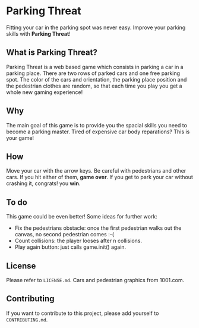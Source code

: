 # Parking Threat
Fitting your car in the parking spot was never easy. Improve your parking skills with **Parking Threat**! 


## What is Parking Threat?
Parking Threat is a web based game which consists in parking a car in a parking place. There are two rows of parked cars and one free parking spot. The color of the cars and orientation, the parking place position and the pedestrian clothes are random, so that each time you play you get a whole new gaming experience! 

## Why

The main goal of this game is to provide you the spacial skills you need to become a parking master. Tired of expensive car body reparations? This is your game!

## How

Move your car with the arrow keys. Be careful with pedestrians and other cars. If you hit either of them, **game over**. If you get to park your car without crashing it, congrats! you **win**.

## To do
This game could be even better! Some ideas for further work:
+ Fix the pedestrians obstacle: once the first pedestrian walks out the canvas, no second pedestrian comes :-(
+ Count collisions: the player looses after n collisions.
+ Play again button: just calls game.init() again. 

## License

Please refer to `LICENSE.md`. 
Cars and pedestrian graphics from 1001.com.

## Contributing

If you want to contribute to this project, please add yourself to `CONTRIBUTING.md`.
